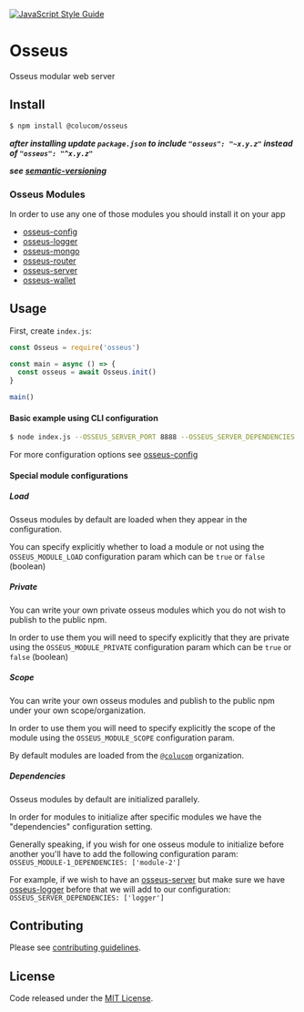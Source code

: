 [![JavaScript Style Guide](https://cdn.rawgit.com/standard/standard/master/badge.svg)](https://github.com/standard/standard)

# Osseus

Osseus modular web server

## Install
```bash
$ npm install @colucom/osseus
```
***after installing update `package.json` to include `"osseus": "~x.y.z"` instead of `"osseus": "^x.y.z"`***

***see [semantic-versioning](https://docs.npmjs.com/getting-started/semantic-versioning)***

### Osseus Modules
In order to use any one of those modules you should install it on your app

* [osseus-config](https://github.com/colucom/osseus-config)
* [osseus-logger](https://github.com/colucom/osseus-logger)
* [osseus-mongo](https://github.com/colucom/osseus-mongo)
* [osseus-router](https://github.com/colucom/osseus-router)
* [osseus-server](https://github.com/colucom/osseus-server)
* [osseus-wallet](https://github.com/colucom/osseus-wallet)

## Usage

First, create `index.js`:

```javascript
const Osseus = require('osseus')

const main = async () => {
  const osseus = await Osseus.init()
}

main()
```

#### Basic example using CLI configuration

```bash
$ node index.js --OSSEUS_SERVER_PORT 8888 --OSSEUS_SERVER_DEPENDENCIES ["'logger'"] --DEBUG true --OSSEUS_LOGGER_LOG_LEVEL debug
```

For more configuration options see [osseus-config](https://github.com/colucom/osseus-config) 

#### Special module configurations

##### Load

Osseus modules by default are loaded when they appear in the configuration.

You can specify explicitly whether to load a module or not using the `OSSEUS_MODULE_LOAD` configuration param which can be `true` or `false` (boolean)

##### Private

You can write your own private osseus modules which you do not wish to publish to the public npm.

In order to use them you will need to specify explicitly that they are private using the `OSSEUS_MODULE_PRIVATE` configuration param which can be `true` or `false` (boolean)

##### Scope

You can write your own osseus modules and publish to the public npm under your own scope/organization.

In order to use them you will need to specify explicitly the scope of the module using the `OSSEUS_MODULE_SCOPE` configuration param. 

By default modules are loaded from the [`@colucom`](https://www.npmjs.com/settings/colucom/packages) organization.


##### Dependencies

Osseus modules by default are initialized parallely.

In order for modules to initialize after specific modules we have the "dependencies" configuration setting.

Generally speaking, if you wish for one osseus module to initialize before another you'll have to add the following configuration param: `OSSEUS_MODULE-1_DEPENDENCIES: ['module-2']`

For example, if we wish to have an [osseus-server](https://github.com/colucom/osseus-server) but make sure we have [osseus-logger](https://github.com/colucom/osseus-logger) before that we will add to our configuration: `OSSEUS_SERVER_DEPENDENCIES: ['logger']`

## Contributing
Please see [contributing guidelines](https://github.com/colucom/osseus/blob/master/.github/CONTRIBUTING.md).

## License
Code released under the [MIT License](https://github.com/colucom/osseus/blob/master/LICENSE).
